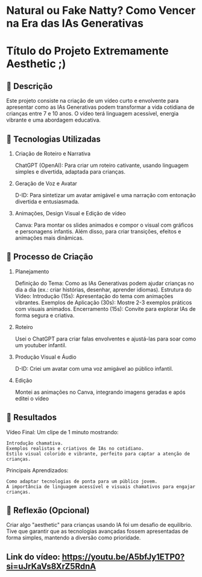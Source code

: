 # Natural ou Fake Natty? Como Vencer na Era das IAs Generativas

# Título do Projeto Extremamente Aesthetic ;)

## 📒 Descrição
Este projeto consiste na criação de um vídeo curto e envolvente para apresentar como as IAs Generativas podem transformar a vida cotidiana de crianças entre 7 e 10 anos. O vídeo terá linguagem acessível, energia vibrante e uma abordagem educativa.

## 🤖 Tecnologias Utilizadas
1. Criação de Roteiro e Narrativa

    ChatGPT (OpenAI): Para criar um roteiro cativante, usando linguagem simples e divertida, adaptada para crianças.

2. Geração de Voz e Avatar

    D-ID: Para sintetizar um avatar amigável e uma narração com entonação divertida e entusiasmada.

3. Animações, Design Visual e Edição de vídeo

    Canva: Para montar os slides animados e compor o visual com gráficos e personagens infantis. Além disso, para criar transições, efeitos e animações mais dinâmicas.

## 🧐 Processo de Criação
1. Planejamento

    Definição do Tema: Como as IAs Generativas podem ajudar crianças no dia a dia (ex.: criar histórias, desenhar, aprender idiomas).
    Estrutura do Vídeo:
        Introdução (15s): Apresentação do tema com animações vibrantes.
        Exemplos de Aplicação (30s): Mostre 2-3 exemplos práticos com visuais animados.
        Encerramento (15s): Convite para explorar IAs de forma segura e criativa.
2. Roteiro

    Usei o ChatGPT para criar falas envolventes e ajustá-las para soar como um youtuber infantil.

3. Produção Visual e Áudio

   D-ID: Criei um avatar com uma voz amigável ao público infantil.

4. Edição

    Montei as animações no Canva, integrando imagens geradas e após editei o vídeo

## 🚀 Resultados
Vídeo Final: Um clipe de 1 minuto mostrando:

    Introdução chamativa.
    Exemplos realistas e criativos de IAs no cotidiano.
    Estilo visual colorido e vibrante, perfeito para captar a atenção de crianças.

Principais Aprendizados:

    Como adaptar tecnologias de ponta para um público jovem.
    A importância de linguagem acessível e visuais chamativos para engajar crianças.

## 💭 Reflexão (Opcional)

Criar algo "aesthetic" para crianças usando IA foi um desafio de equilíbrio. Tive que garantir que as tecnologias avançadas fossem apresentadas de forma simples, mantendo a diversão como prioridade.

## Link do vídeo: https://youtu.be/A5bfJy1ETP0?si=uJrKaVs8XrZ5RdnA

